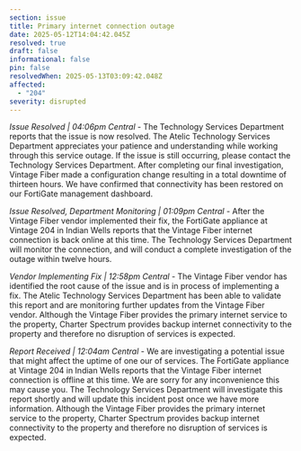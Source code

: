 ```yaml
---
section: issue
title: Primary internet connection outage
date: 2025-05-12T14:04:42.045Z
resolved: true
draft: false
informational: false
pin: false
resolvedWhen: 2025-05-13T03:09:42.048Z
affected:
  - "204"
severity: disrupted
---
```

*Issue Resolved | 04:06pm Central* - The Technology Services Department reports that the issue is now resolved. The Atelic Technology Services Department appreciates your patience and understanding while working through this service outage. If the issue is still occurring, please contact the Technology Services Department. After completing our final investigation, Vintage Fiber made a configuration change resulting in a total downtime of thirteen hours. We have confirmed that connectivity has been restored on our FortiGate management dashboard.

*Issue Resolved, Department Monitoring | 01:09pm Central* - After the Vintage Fiber vendor implemented their fix, the FortiGate appliance at Vintage 204 in Indian Wells reports that the Vintage Fiber internet connection is back online at this time. The Technology Services Department will monitor the connection, and will conduct a complete investigation of the outage within twelve hours.

*Vendor Implementing Fix | 12:58pm Central* - The Vintage Fiber vendor has identified the root cause of the issue and is in process of implementing a fix. The Atelic Technology Services Department has been able to validate this report and are monitoring further updates from the Vintage Fiber vendor. Although the Vintage Fiber provides the primary internet service to the property, Charter Spectrum provides backup internet connectivity to the property and therefore no disruption of services is expected.

*Report Received | 12:04am Central* - We are investigating a potential issue that might affect the uptime of one our of services. The FortiGate appliance at Vintage 204 in Indian Wells reports that the Vintage Fiber internet connection is offline at this time. We are sorry for any inconvenience this may cause you. The Technology Services Department will investigate this report shortly and will update this incident post once we have more information. Although the Vintage Fiber provides the primary internet service to the property, Charter Spectrum provides backup internet connectivity to the property and therefore no disruption of services is expected.